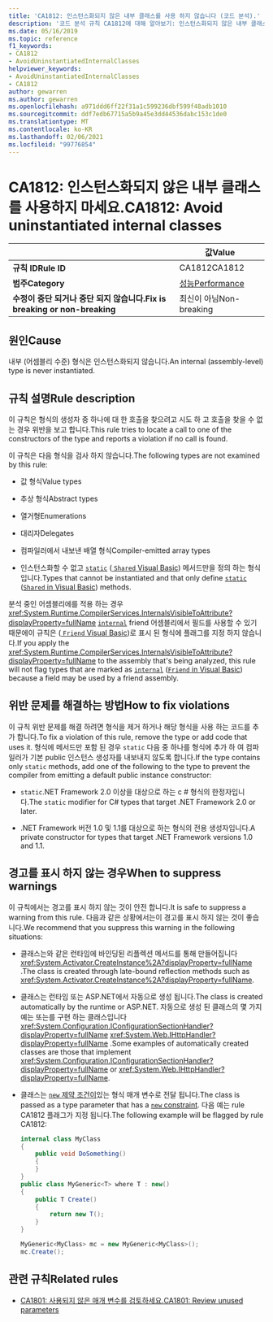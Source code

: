 ```yaml
---
title: 'CA1812: 인스턴스화되지 않은 내부 클래스를 사용 하지 않습니다 (코드 분석).'
description: '코드 분석 규칙 CA1812에 대해 알아보기: 인스턴스화되지 않은 내부 클래스를 사용 하지 않습니다.'
ms.date: 05/16/2019
ms.topic: reference
f1_keywords:
- CA1812
- AvoidUninstantiatedInternalClasses
helpviewer_keywords:
- AvoidUninstantiatedInternalClasses
- CA1812
author: gewarren
ms.author: gewarren
ms.openlocfilehash: a971ddd6ff22f31a1c599236dbf599f48adb1010
ms.sourcegitcommit: ddf7edb67715a5b9a45e3dd44536dabc153c1de0
ms.translationtype: MT
ms.contentlocale: ko-KR
ms.lasthandoff: 02/06/2021
ms.locfileid: "99776854"
---
```

# <a name="ca1812-avoid-uninstantiated-internal-classes"></a><span data-ttu-id="efe16-103">CA1812: 인스턴스화되지 않은 내부 클래스를 사용하지 마세요.</span><span class="sxs-lookup"><span data-stu-id="efe16-103">CA1812: Avoid uninstantiated internal classes</span></span>

| | <span data-ttu-id="efe16-104">값</span><span class="sxs-lookup"><span data-stu-id="efe16-104">Value</span></span> |
|-|-|
| <span data-ttu-id="efe16-105">**규칙 ID**</span><span class="sxs-lookup"><span data-stu-id="efe16-105">**Rule ID**</span></span> |<span data-ttu-id="efe16-106">CA1812</span><span class="sxs-lookup"><span data-stu-id="efe16-106">CA1812</span></span>|
| <span data-ttu-id="efe16-107">**범주**</span><span class="sxs-lookup"><span data-stu-id="efe16-107">**Category**</span></span> |[<span data-ttu-id="efe16-108">성능</span><span class="sxs-lookup"><span data-stu-id="efe16-108">Performance</span></span>](performance-warnings.md)|
| <span data-ttu-id="efe16-109">**수정이 중단 되거나 중단 되지 않습니다.**</span><span class="sxs-lookup"><span data-stu-id="efe16-109">**Fix is breaking or non-breaking**</span></span> |<span data-ttu-id="efe16-110">최신이 아님</span><span class="sxs-lookup"><span data-stu-id="efe16-110">Non-breaking</span></span>|

## <a name="cause"></a><span data-ttu-id="efe16-111">원인</span><span class="sxs-lookup"><span data-stu-id="efe16-111">Cause</span></span>

<span data-ttu-id="efe16-112">내부 (어셈블리 수준) 형식은 인스턴스화되지 않습니다.</span><span class="sxs-lookup"><span data-stu-id="efe16-112">An internal (assembly-level) type is never instantiated.</span></span>

## <a name="rule-description"></a><span data-ttu-id="efe16-113">규칙 설명</span><span class="sxs-lookup"><span data-stu-id="efe16-113">Rule description</span></span>

<span data-ttu-id="efe16-114">이 규칙은 형식의 생성자 중 하나에 대 한 호출을 찾으려고 시도 하 고 호출을 찾을 수 없는 경우 위반을 보고 합니다.</span><span class="sxs-lookup"><span data-stu-id="efe16-114">This rule tries to locate a call to one of the constructors of the type and reports a violation if no call is found.</span></span>

<span data-ttu-id="efe16-115">이 규칙은 다음 형식을 검사 하지 않습니다.</span><span class="sxs-lookup"><span data-stu-id="efe16-115">The following types are not examined by this rule:</span></span>

- <span data-ttu-id="efe16-116">값 형식</span><span class="sxs-lookup"><span data-stu-id="efe16-116">Value types</span></span>

- <span data-ttu-id="efe16-117">추상 형식</span><span class="sxs-lookup"><span data-stu-id="efe16-117">Abstract types</span></span>

- <span data-ttu-id="efe16-118">열거형</span><span class="sxs-lookup"><span data-stu-id="efe16-118">Enumerations</span></span>

- <span data-ttu-id="efe16-119">대리자</span><span class="sxs-lookup"><span data-stu-id="efe16-119">Delegates</span></span>

- <span data-ttu-id="efe16-120">컴파일러에서 내보낸 배열 형식</span><span class="sxs-lookup"><span data-stu-id="efe16-120">Compiler-emitted array types</span></span>

- <span data-ttu-id="efe16-121">인스턴스화할 수 없고 [`static`](../../../csharp/language-reference/keywords/static.md) ([ `Shared` Visual Basic](../../../visual-basic/language-reference/modifiers/shared.md)) 메서드만을 정의 하는 형식입니다.</span><span class="sxs-lookup"><span data-stu-id="efe16-121">Types that cannot be instantiated and that only define [`static`](../../../csharp/language-reference/keywords/static.md) ([`Shared` in Visual Basic](../../../visual-basic/language-reference/modifiers/shared.md)) methods.</span></span>

<span data-ttu-id="efe16-122">분석 중인 어셈블리에를 적용 하는 경우 <xref:System.Runtime.CompilerServices.InternalsVisibleToAttribute?displayProperty=fullName> [`internal`](../../../csharp/language-reference/keywords/internal.md) friend 어셈블리에서 필드를 사용할 수 있기 때문에이 규칙은 ([ `Friend` Visual Basic](../../../visual-basic/language-reference/modifiers/friend.md))로 표시 된 형식에 플래그를 지정 하지 않습니다.</span><span class="sxs-lookup"><span data-stu-id="efe16-122">If you apply the <xref:System.Runtime.CompilerServices.InternalsVisibleToAttribute?displayProperty=fullName> to the assembly that's being analyzed, this rule will not flag types that are marked as [`internal`](../../../csharp/language-reference/keywords/internal.md) ([`Friend` in Visual Basic](../../../visual-basic/language-reference/modifiers/friend.md)) because a field may be used by a friend assembly.</span></span>

## <a name="how-to-fix-violations"></a><span data-ttu-id="efe16-123">위반 문제를 해결하는 방법</span><span class="sxs-lookup"><span data-stu-id="efe16-123">How to fix violations</span></span>

<span data-ttu-id="efe16-124">이 규칙 위반 문제를 해결 하려면 형식을 제거 하거나 해당 형식을 사용 하는 코드를 추가 합니다.</span><span class="sxs-lookup"><span data-stu-id="efe16-124">To fix a violation of this rule, remove the type or add code that uses it.</span></span> <span data-ttu-id="efe16-125">형식에 메서드만 포함 된 경우 `static` 다음 중 하나를 형식에 추가 하 여 컴파일러가 기본 public 인스턴스 생성자를 내보내지 않도록 합니다.</span><span class="sxs-lookup"><span data-stu-id="efe16-125">If the type contains only `static` methods, add one of the following to the type to prevent the compiler from emitting a default public instance constructor:</span></span>

- <span data-ttu-id="efe16-126">`static`.NET Framework 2.0 이상을 대상으로 하는 c # 형식의 한정자입니다.</span><span class="sxs-lookup"><span data-stu-id="efe16-126">The `static` modifier for C# types that target .NET Framework 2.0 or later.</span></span>

- <span data-ttu-id="efe16-127">.NET Framework 버전 1.0 및 1.1를 대상으로 하는 형식의 전용 생성자입니다.</span><span class="sxs-lookup"><span data-stu-id="efe16-127">A private constructor for types that target .NET Framework versions 1.0 and 1.1.</span></span>

## <a name="when-to-suppress-warnings"></a><span data-ttu-id="efe16-128">경고를 표시 하지 않는 경우</span><span class="sxs-lookup"><span data-stu-id="efe16-128">When to suppress warnings</span></span>

<span data-ttu-id="efe16-129">이 규칙에서는 경고를 표시 하지 않는 것이 안전 합니다.</span><span class="sxs-lookup"><span data-stu-id="efe16-129">It is safe to suppress a warning from this rule.</span></span> <span data-ttu-id="efe16-130">다음과 같은 상황에서는이 경고를 표시 하지 않는 것이 좋습니다.</span><span class="sxs-lookup"><span data-stu-id="efe16-130">We recommend that you suppress this warning in the following situations:</span></span>

- <span data-ttu-id="efe16-131">클래스는와 같은 런타임에 바인딩된 리플렉션 메서드를 통해 만들어집니다 <xref:System.Activator.CreateInstance%2A?displayProperty=fullName> .</span><span class="sxs-lookup"><span data-stu-id="efe16-131">The class is created through late-bound reflection methods such as <xref:System.Activator.CreateInstance%2A?displayProperty=fullName>.</span></span>

- <span data-ttu-id="efe16-132">클래스는 런타임 또는 ASP.NET에서 자동으로 생성 됩니다.</span><span class="sxs-lookup"><span data-stu-id="efe16-132">The class is created automatically by the runtime or ASP.NET.</span></span> <span data-ttu-id="efe16-133">자동으로 생성 된 클래스의 몇 가지 예는 또는를 구현 하는 클래스입니다 <xref:System.Configuration.IConfigurationSectionHandler?displayProperty=fullName> <xref:System.Web.IHttpHandler?displayProperty=fullName> .</span><span class="sxs-lookup"><span data-stu-id="efe16-133">Some examples of automatically created classes are those that implement <xref:System.Configuration.IConfigurationSectionHandler?displayProperty=fullName> or <xref:System.Web.IHttpHandler?displayProperty=fullName>.</span></span>

- <span data-ttu-id="efe16-134">클래스는 [ `new` 제약 조건이](../../../csharp/language-reference/keywords/new-constraint.md)있는 형식 매개 변수로 전달 됩니다.</span><span class="sxs-lookup"><span data-stu-id="efe16-134">The class is passed as a type parameter that has a [`new` constraint](../../../csharp/language-reference/keywords/new-constraint.md).</span></span> <span data-ttu-id="efe16-135">다음 예는 rule CA1812 플래그가 지정 됩니다.</span><span class="sxs-lookup"><span data-stu-id="efe16-135">The following example will be flagged by rule CA1812:</span></span>

    ```csharp
    internal class MyClass
    {
        public void DoSomething()
        {
        }
    }
    public class MyGeneric<T> where T : new()
    {
        public T Create()
        {
            return new T();
        }
    }

    MyGeneric<MyClass> mc = new MyGeneric<MyClass>();
    mc.Create();
    ```

## <a name="related-rules"></a><span data-ttu-id="efe16-136">관련 규칙</span><span class="sxs-lookup"><span data-stu-id="efe16-136">Related rules</span></span>

- [<span data-ttu-id="efe16-137">CA1801: 사용되지 않은 매개 변수를 검토하세요.</span><span class="sxs-lookup"><span data-stu-id="efe16-137">CA1801: Review unused parameters</span></span>](ca1801.md)
